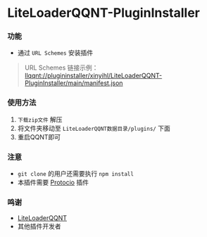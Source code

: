 # LiteLoaderQQNT-PluginInstaller

### 功能
- 通过 `URL Schemes` 安装插件

> URL Schemes 链接示例：   
<a href="llqqnt://plugininstaller/xinyihl/LiteLoaderQQNT-PluginInstaller/main/manifest.json">llqqnt://plugininstaller/xinyihl/LiteLoaderQQNT-PluginInstaller/main/manifest.json</a>

### 使用方法
1. `下载zip文件` 解压
2. 将文件夹移动至 `LiteLoaderQQNT数据目录/plugins/` 下面
3. 重启QQNT即可

### 注意
- `git clone` 的用户还需要执行 `npm install`
- 本插件需要 [Protocio](https://github.com/PRO-2684/protocio) 插件

### 鸣谢
- [LiteLoaderQQNT](https://github.com/mo-jinran/LiteLoaderQQNT) 
- 其他插件开发者